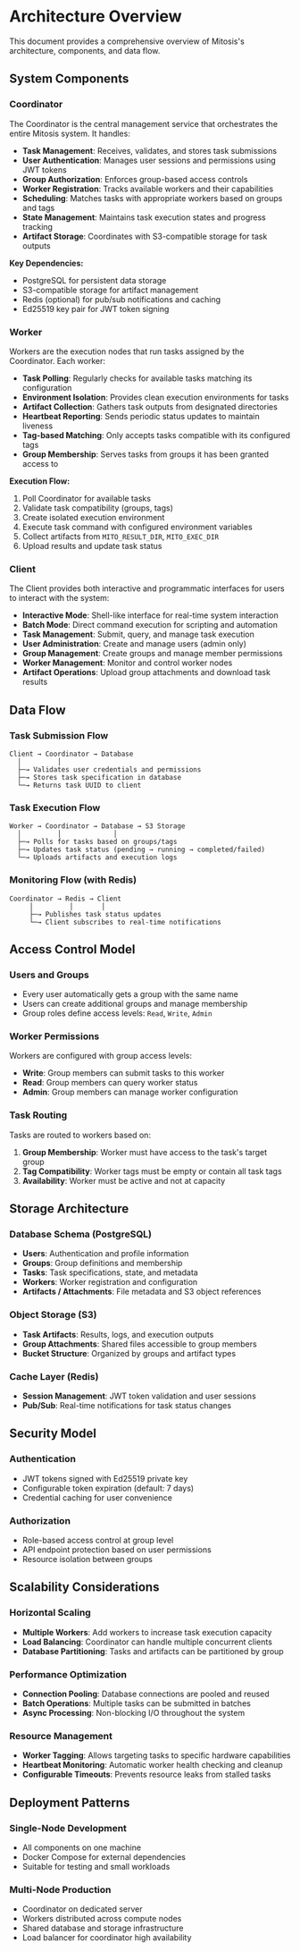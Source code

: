 # Architecture Overview

This document provides a comprehensive overview of Mitosis's architecture, components, and data flow.

## System Components

### Coordinator

The Coordinator is the central management service that orchestrates the entire Mitosis system. It handles:

- **Task Management**: Receives, validates, and stores task submissions
- **User Authentication**: Manages user sessions and permissions using JWT tokens
- **Group Authorization**: Enforces group-based access controls
- **Worker Registration**: Tracks available workers and their capabilities
- **Scheduling**: Matches tasks with appropriate workers based on groups and tags
- **State Management**: Maintains task execution states and progress tracking
- **Artifact Storage**: Coordinates with S3-compatible storage for task outputs

**Key Dependencies:**

- PostgreSQL for persistent data storage
- S3-compatible storage for artifact management
- Redis (optional) for pub/sub notifications and caching
- Ed25519 key pair for JWT token signing

### Worker

Workers are the execution nodes that run tasks assigned by the Coordinator. Each worker:

- **Task Polling**: Regularly checks for available tasks matching its configuration
- **Environment Isolation**: Provides clean execution environments for tasks
- **Artifact Collection**: Gathers task outputs from designated directories
- **Heartbeat Reporting**: Sends periodic status updates to maintain liveness
- **Tag-based Matching**: Only accepts tasks compatible with its configured tags
- **Group Membership**: Serves tasks from groups it has been granted access to

**Execution Flow:**

1. Poll Coordinator for available tasks
2. Validate task compatibility (groups, tags)
3. Create isolated execution environment
4. Execute task command with configured environment variables
5. Collect artifacts from `MITO_RESULT_DIR`, `MITO_EXEC_DIR`
6. Upload results and update task status

### Client

The Client provides both interactive and programmatic interfaces for users to interact with the system:

- **Interactive Mode**: Shell-like interface for real-time system interaction
- **Batch Mode**: Direct command execution for scripting and automation
- **Task Management**: Submit, query, and manage task execution
- **User Administration**: Create and manage users (admin only)
- **Group Management**: Create groups and manage member permissions
- **Worker Management**: Monitor and control worker nodes
- **Artifact Operations**: Upload group attachments and download task results

## Data Flow

### Task Submission Flow

```
Client → Coordinator → Database
  │         │
  ├─→ Validates user credentials and permissions
  ├─→ Stores task specification in database
  └─→ Returns task UUID to client
```

### Task Execution Flow

```
Worker → Coordinator → Database → S3 Storage
  │         │             │
  ├─→ Polls for tasks based on groups/tags
  ├─→ Updates task status (pending → running → completed/failed)
  └─→ Uploads artifacts and execution logs
```

### Monitoring Flow (with Redis)

```
Coordinator → Redis → Client
     │         │       │
     ├─→ Publishes task status updates
     └─→ Client subscribes to real-time notifications
```

## Access Control Model

### Users and Groups

- Every user automatically gets a group with the same name
- Users can create additional groups and manage membership
- Group roles define access levels: `Read`, `Write`, `Admin`

### Worker Permissions

Workers are configured with group access levels:

- **Write**: Group members can submit tasks to this worker
- **Read**: Group members can query worker status
- **Admin**: Group members can manage worker configuration

### Task Routing

Tasks are routed to workers based on:

1. **Group Membership**: Worker must have access to the task's target group
2. **Tag Compatibility**: Worker tags must be empty or contain all task tags
3. **Availability**: Worker must be active and not at capacity

## Storage Architecture

### Database Schema (PostgreSQL)

- **Users**: Authentication and profile information
- **Groups**: Group definitions and membership
- **Tasks**: Task specifications, state, and metadata
- **Workers**: Worker registration and configuration
- **Artifacts / Attachments**: File metadata and S3 object references

### Object Storage (S3)

- **Task Artifacts**: Results, logs, and execution outputs
- **Group Attachments**: Shared files accessible to group members
- **Bucket Structure**: Organized by groups and artifact types

### Cache Layer (Redis)

- **Session Management**: JWT token validation and user sessions
- **Pub/Sub**: Real-time notifications for task status changes

## Security Model

### Authentication

- JWT tokens signed with Ed25519 private key
- Configurable token expiration (default: 7 days)
- Credential caching for user convenience

### Authorization

- Role-based access control at group level
- API endpoint protection based on user permissions
- Resource isolation between groups

## Scalability Considerations

### Horizontal Scaling

- **Multiple Workers**: Add workers to increase task execution capacity
- **Load Balancing**: Coordinator can handle multiple concurrent clients
- **Database Partitioning**: Tasks and artifacts can be partitioned by group

### Performance Optimization

- **Connection Pooling**: Database connections are pooled and reused
- **Batch Operations**: Multiple tasks can be submitted in batches
- **Async Processing**: Non-blocking I/O throughout the system

### Resource Management

- **Worker Tagging**: Allows targeting tasks to specific hardware capabilities
- **Heartbeat Monitoring**: Automatic worker health checking and cleanup
- **Configurable Timeouts**: Prevents resource leaks from stalled tasks

## Deployment Patterns

### Single-Node Development

- All components on one machine
- Docker Compose for external dependencies
- Suitable for testing and small workloads

### Multi-Node Production

- Coordinator on dedicated server
- Workers distributed across compute nodes
- Shared database and storage infrastructure
- Load balancer for coordinator high availability

